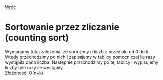 [Wróć](../../../../../../)

# Sortowanie przez zliczanie (counting sort)
Wymagamy tutaj założenia, że sortujemy _n_ liczb z przediału od 0 do _k_. Wtedy przechodzimy po nich i zapisujemy w tablicy pomocniczej ile razy wystąpiła dana liczba. Następnie przechodzimy po tej tablicy i wypisujemy liczby tyle razy ile wystąpiły.  
Złożoność: O(n+k)

